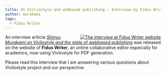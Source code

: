 ```yaml
---
title: On Vivliostyle and webbased publishing — Interview by Fidus Writer
author: murakami
tags:
  - Fidus Writer
---
```


<div style="float: right"><a href="https://www.fiduswriter.org/2018/11/09/shinyu-murakami-on-vivliostyle-and-the-state-of-webbased-publishing/"><img src="/assets/posts/2018-11-12-interview-by-fiduswriter/fiduswriterweb1.png" alt="The interview at Fidus Writer website" /></a></div>

An interview ariticle _[Shinyu Murakami on Vivliostyle and the state of webbased publishing](https://www.fiduswriter.org/2018/11/09/shinyu-murakami-on-vivliostyle-and-the-state-of-webbased-publishing/)_ was released on the website of **Fidus Writer**, an online collaborative editor especially for academics, now using Vivliostyle for PDF generation.

Please read this interview that I am answering various questions about Vivliostyle project and our perspective.
